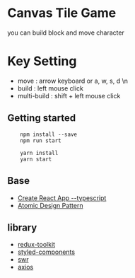 # Canvas Tile Game

you can build block and move character

# Key Setting

-   move : arrow keyboard or a, w, s, d \n
-   build : left mouse click
-   multi-build : shift + left mouse click

## Getting started

```
    npm install --save
    npm run start
```

```
    yarn install
    yarn start
```

## Base

-   [Create React App --typescript](https://github.com/facebook/create-react-app)
-   [Atomic Design Pattern](https://bradfrost.com/)

## library

-   [redux-toolkit](https://github.com/reduxjs/redux-toolkit)
-   [styled-components](https://github.com/styled-components/styled-components)
-   [swr](https://github.com/vercel/swr)
-   [axios](https://github.com/axios/axios)
